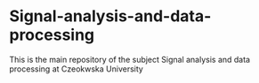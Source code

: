 # Signal-analysis-and-data-processing
This is the main repository of the subject Signal analysis and data processing at Czeokwska University
